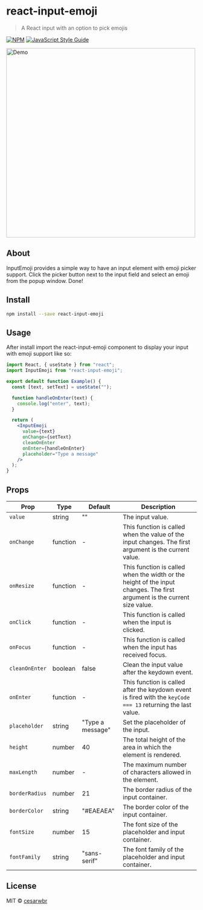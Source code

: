 # react-input-emoji

> A React input with an option to pick emojis

[![NPM](https://img.shields.io/npm/v/react-input-emoji.svg)](https://www.npmjs.com/package/react-input-emoji) [![JavaScript Style Guide](https://img.shields.io/badge/code_style-standard-brightgreen.svg)](https://standardjs.com)

<a href="https://cesarwbr.github.io/react-input-emoji/"><img width="500" src="https://cesarwbr.github.io/react-input-emoji/assets/images/screely-1566732641740.png" alt="Demo"></a>

## About

InputEmoji provides a simple way to have an input element with emoji picker support. Click the picker button next to the input field and select an emoji from the popup window. Done!

## Install

```bash
npm install --save react-input-emoji
```

## Usage

After install import the react-input-emoji component to display your input with emoji support like so:

```jsx
import React, { useState } from "react";
import InputEmoji from "react-input-emoji";

export default function Example() {
  const [text, setText] = useState("");

  function handleOnEnter(text) {
    console.log("enter", text);
  }

  return (
    <InputEmoji
      value={text}
      onChange={setText}
      cleanOnEnter
      onEnter={handleOnEnter}
      placeholder="Type a message"
    />
  );
}
```

## Props

| Prop           | Type     | Default          | Description                                                                                                              |
| -------------- | -------- | ---------------- | ------------------------------------------------------------------------------------------------------------------------ |
| `value`        | string   | ""               | The input value.                                                                                                         |
| `onChange`     | function | -                | This function is called when the value of the input changes. The first argument is the current value.                    |
| `onResize`     | function | -                | This function is called when the width or the height of the input changes. The first argument is the current size value. |
| `onClick`      | function | -                | This function is called when the input is clicked.                                                                       |
| `onFocus`      | function | -                | This function is called when the input has received focus.                                                               |
| `cleanOnEnter` | boolean  | false            | Clean the input value after the keydown event.                                                                           |
| `onEnter`      | function | -                | This function is called after the keydown event is fired with the `keyCode === 13` returning the last value.             |
| `placeholder`  | string   | "Type a message" | Set the placeholder of the input.                                                                                        |
| `height`       | number   | 40               | The total height of the area in which the element is rendered.                                                           |
| `maxLength`    | number   | -                | The maximum number of characters allowed in the element.                                                                 |
| `borderRadius` | number   | 21               | The border radius of the input container.                                                                                |
| `borderColor`  | string   | "#EAEAEA"        | The border color of the input container.                                                                                 |
| `fontSize`     | number   | 15               | The font size of the placeholder and input container.                                                                    |
| `fontFamily`   | string   | "sans-serif"     | The font family of the placeholder and input container.                                                                  |

## License

MIT © [cesarwbr](https://github.com/cesarwbr)
